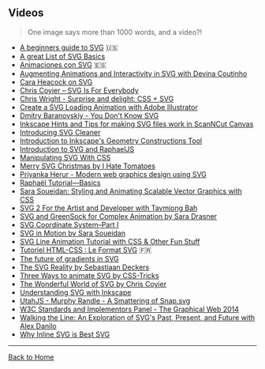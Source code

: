 ## Videos
> One image says more than 1000 words, and a video?!

* [A beginners guide to SVG](https://www.youtube.com/playlist?list=PL4-IK0AVhVjP0EeV513_b30lhGRTfMbYd) :us:
* [A great List of SVG Basics](https://www.youtube.com/watch?v=PQxtlY19kto&list=PLL8woMHwr36F2tCFnWTbVBQAGQ6nTcXOO)
* [Animaciones con SVG](https://www.youtube.com/watch?v=vZef4HhybhQ) 🇪🇸 
* [Augmenting Animations and Interactivity in SVG with Devina Coutinho](http://youtu.be/oIRITi6IcWQ)
* [Cara Heacock on SVG](https://www.youtube.com/watch?v=J88cOi92whU)
* [Chris Coyier – SVG Is For Everybody](https://vimeo.com/99828116)
* [Chris Wright - Surprise and delight: CSS + SVG](https://www.youtube.com/watch?v=0NFct2yOfiI)
* [Create a SVG Loading Animation with Adobe Illustrator](https://www.youtube.com/watch?v=1lmFMsrLgwM)
* [Dmitry Baranovskiy - You Don't Know SVG](https://www.youtube.com/watch?v=SeLOt_BRAqc)
* [Inkscape Hints and Tips for making SVG files work in ScanNCut Canvas](https://www.youtube.com/watch?v=ktTunTp3Pl4)
* [Introducing SVG Cleaner](http://vimeo.com/34706772)
* [Introduction to Inkscape's Geometry Constructions Tool](http://vimeo.com/14955725)
* [Introduction to SVG and RaphaelJS](https://www.youtube.com/watch?v=ECUhNrlyTkE)
* [Manipulating SVG With CSS](https://www.youtube.com/watch?v=FW1bwgOhQNo)
* [Merry SVG Christmas by I Hate Tomatoes](https://www.youtube.com/watch?v=6j2zdoa6a7Q)
* [Priyanka Herur - Modern web graphics design using SVG](https://www.youtube.com/watch?v=T1BhasZre0k)
* [Raphaël Tutorial—Basics](http://vimeo.com/6411308)
* [Sara Soueidan: Styling and Animating Scalable Vector Graphics with CSS](http://youtu.be/hI9roqOKKO8)
* [SVG 2 For the Artist and Developer with Tavmjong Bah](http://youtu.be/UL2-ZAyvXOM)
* [SVG and GreenSock for Complex Animation by Sara Drasner](https://www.youtube.com/watch?v=ZNukcHhpSXg)
* [SVG Coordinate System–Part I](https://www.youtube.com/watch?v=FCOeMy7HrBc)
* [SVG in Motion by Sara Soueidan](https://vimeo.com/album/3953264/video/166790778)
* [SVG Line Animation Tutorial with CSS & Other Fun Stuff](https://www.youtube.com/watch?v=XBdbgD2BaEI)
* [Tutoriel HTML-CSS : Le Format SVG](https://www.youtube.com/watch?v=x3_BJ6tzPqk) 🇫🇷 
* [The future of gradients in SVG](https://www.youtube.com/watch?v=47nhFrI_P8Y)
* [The SVG Reality by Sebastiaan Deckers](https://www.youtube.com/watch?v=VQ7_MwjPqKs&list=TLnovNiLOsOSo)
* [Three Ways to animate SVG by CSS-Tricks](https://css-tricks.com/video-screencasts/135-three-ways-animate-svg/)
* [The Wonderful World of SVG by Chris Coyier](https://www.youtube.com/watch?v=tsGa-gcckwY)
* [Understanding SVG with Inkscape](https://www.youtube.com/watch?v=3jw_ED0_H3Q)
* [UtahJS - Murphy Randle - A Smattering of Snap.svg](https://www.youtube.com/watch?v=D_ypzPGDtmI)
* [W3C Standards and Implementors Panel - The Graphical Web 2014](http://youtu.be/TLE3_nmcbWc)
* [Walking the Line: An Exploration of SVG's Past, Present, and Future with Alex Danilo](https://www.youtube.com/watch?list=PLUj8-Hhrb-a1Qbiw-h8tAs8LOW-kDZ846&v=GV3GSxbW_-A)
* [Why Inline SVG is Best SVG](https://www.youtube.com/watch?v=af4ZQJ14yu8)

---
[Back to Home](https://github.com/willianjusten/awesome-svg)
